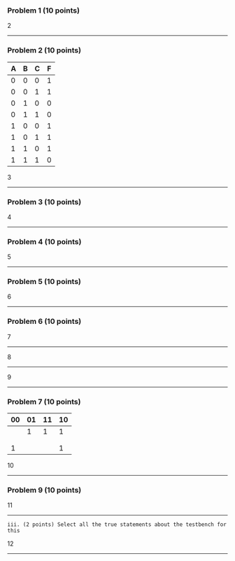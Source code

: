 ### Problem 1 (10 points)


2


-----

### Problem 2 (10 points)

|A|B|C|F|
|---|---|---|---|
|0|0|0|1|
|0|0|1|1|
|0|1|0|0|
|0|1|1|0|
|1|0|0|1|
|1|0|1|1|
|1|1|0|1|
|1|1|1|0|


3


-----

### Problem 3 (10 points)


4


-----

### Problem 4 (10 points)


5


-----

### Problem 5 (10 points)


6


-----

### Problem 6 (10 points)


7


-----

8


-----

9


-----

### Problem 7 (10 points)

|00|01|11|10|
|---|---|---|---|
||1|1|1|
|||||
|||||
|1|||1|


10


-----

### Problem 9 (10 points)


11


-----

```
iii. (2 points) Select all the true statements about the testbench for this

```

12


-----

